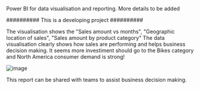 Power BI for data visualisation and reporting.
More details to be added

########## This is a developing project ##########

The visualisation shows the "Sales amount vs months", "Geographic location of sales", "Sales amount by product category"
The data visualisation clearly shows how sales are performing and helps business decision making. 
It seems more investiment should go to the Bikes category and North America consumer demand is strong!

![image](https://user-images.githubusercontent.com/76986018/144152466-3553fa7c-ede1-41e8-9b3e-7195096c227c.png)

This report can be shared with teams to assist business decision making.
